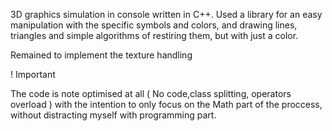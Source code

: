 3D graphics simulation in console written in C++. Used a library for an easy manipulation with the specific symbols and colors, and drawing lines, triangles and simple algorithms of restiring them, but with just a color.

Remained to implement the texture handling


! Important

The code is note optimised at all ( No code,class splitting, operators overload ) with the intention to only focus on the Math part of the proccess, without distracting myself with programming part.
